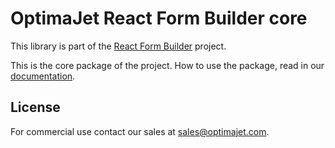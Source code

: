 # OptimaJet React Form Builder core

This library is part of the [React Form Builder](https://formengine.io/) project.

This is the core package of the project. How to use the package, read in our [documentation](https://formengine.io/documentation/).

## License

For commercial use contact our sales at [sales@optimajet.com](mailto:sales@optimajet.com).
